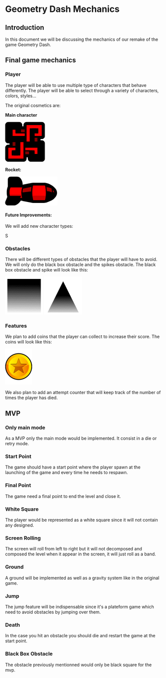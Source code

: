 # Geometry Dash Mechanics

## Introduction

In this document we will be discussing the mechanics of our remake of the game Geometry Dash.

## Final game mechanics

### Player

The player will be able to use multiple type of characters that behave differently. The player will be able to select through a variety of characters, colors, styles...

The original cosmetics are:

**Main character**

![Icon](https://github.com/Victor-Leroy/CPPGame/blob/Dev/Game/sprites/icon.png)

**Rocket:**

![Rocket](https://github.com/Victor-Leroy/CPPGame/blob/Dev/Game/sprites/rocket.png)

#### Future Improvements: 

We will add new character types: 

S

### Obstacles

There will be different types of obstacles that the player will have to avoid. We will only do the black box obstacle and the spikes obstacle. The black box obstacle and spike will look like this:

![Block](img/block.png) ![Spike](img/spike.png)

### Features 

We plan to add coins that the player can collect to increase their score. The coins will look like this:

![Coin](img/coin.png)

We also plan to add an attempt counter that will keep track of the number of times the player has died.

## MVP

### Only main mode

As a MVP only the main mode would be implemented. It consist in a die or retry mode.

### Start Point

The game should have a start point where the player spawn at the launching of the game and every time he needs to respawn.

### Final Point

The game need a final point to end the level and close it.

### White Square

The player would be represented as a white square since it will not contain any designed.

### Screen Rolling

The screen will roll from left to right but it will not decomposed and composed the level when it appear in the screen, it will just roll as a band.

### Ground

A ground will be implemented as well as a gravity system like in the original game.

### Jump 

The jump feature will be indispensable since it's a plateform game which need to avoid obstacles by jumping over them.

### Death

In the case you hit an obstacle you should die and restart the game at the start point.

### Black Box Obstacle

The obstacle previously mentionned would only be black square for the mvp.